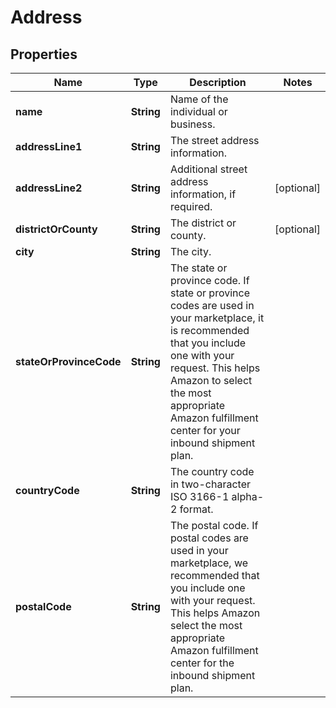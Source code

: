
# Address

## Properties
Name | Type | Description | Notes
------------ | ------------- | ------------- | -------------
**name** | **String** | Name of the individual or business. | 
**addressLine1** | **String** | The street address information. | 
**addressLine2** | **String** | Additional street address information, if required. |  [optional]
**districtOrCounty** | **String** | The district or county. |  [optional]
**city** | **String** | The city. | 
**stateOrProvinceCode** | **String** | The state or province code.  If state or province codes are used in your marketplace, it is recommended that you include one with your request. This helps Amazon to select the most appropriate Amazon fulfillment center for your inbound shipment plan. | 
**countryCode** | **String** | The country code in two-character ISO 3166-1 alpha-2 format. | 
**postalCode** | **String** | The postal code.  If postal codes are used in your marketplace, we recommended that you include one with your request. This helps Amazon select the most appropriate Amazon fulfillment center for the inbound shipment plan. | 



